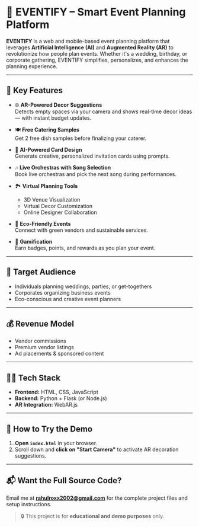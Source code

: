 # 🎉 EVENTIFY – Smart Event Planning Platform

**EVENTIFY** is a web and mobile-based event planning platform that leverages **Artificial Intelligence (AI)** and **Augmented Reality (AR)** to revolutionize how people plan events. Whether it's a wedding, birthday, or corporate gathering, EVENTIFY simplifies, personalizes, and enhances the planning experience.

---

## 🚀 Key Features

- 🌐 **AR-Powered Decor Suggestions**  
  Detects empty spaces via your camera and shows real-time decor ideas — with instant budget updates.

- 🍽️ **Free Catering Samples**  
  Get 2 free dish samples before finalizing your caterer.

- 🧠 **AI-Powered Card Design**  
  Generate creative, personalized invitation cards using prompts.

- 🎶 **Live Orchestras with Song Selection**  
  Book live orchestras and pick the next song during performances.

- 🏞️ **Virtual Planning Tools**  
  - 3D Venue Visualization  
  - Virtual Decor Customization  
  - Online Designer Collaboration

- 🌱 **Eco-Friendly Events**  
  Connect with green vendors and sustainable services.

- 🧩 **Gamification**  
  Earn badges, points, and rewards as you plan your event.

---

## 👥 Target Audience

- Individuals planning weddings, parties, or get-togethers  
- Corporates organizing business events  
- Eco-conscious and creative event planners

---

## 💰 Revenue Model

- Vendor commissions  
- Premium vendor listings  
- Ad placements & sponsored content

---

## 🧑‍💻 Tech Stack

- **Frontend:** HTML, CSS, JavaScript  
- **Backend:** Python + Flask (or Node.js)  
- **AR Integration:** WebAR.js

---

## 🧪 How to Try the Demo

1. **Open `index.html`** in your browser.
2. Scroll down and **click on "Start Camera"** to activate AR decoration suggestions.

---

## 📬 Want the Full Source Code?

Email me at **rahulroxx2002@gmail.com** for the complete project files and setup instructions.

> 🔒 This project is for **educational and demo purposes** only.
